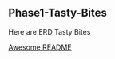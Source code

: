 ## Phase1-Tasty-Bites

Here are ERD Tasty Bites

[Awesome README](hhttps://dbdiagram.io/d/651ce7e4ffbf5169f0fc6957)